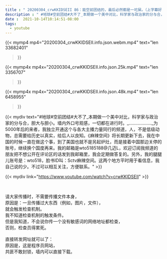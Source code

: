 ```yaml
---
title : " 20200304_crwKKIDSEII 86：能空前团结的，最后必然都是一坨屎。（上字幕好难呀，眼睛不好真不好玩字幕。） "
description : " #地球#空前团结#大不了_本期做一个美中对比，科学家与政治家的分与合，胆大与胆小。墙内外口号观感，一切都在进行时。_………………_为5000年后的来者，我独立开通这个与各大主播力量同行的频道，人，不是低级动物，总需要给历史以真实，给后人以良知。《麻辣空间》将长期更新下去，我在中国的时候一直在做这个事，到了美国也就不是另起炉灶，而是接着中国那边关停的账号，继续换个国度再来。我的邮箱是wto5185188@几迈L，欢迎订阅我频道的朋友把不想公开在评论区的话发到我邮箱里，我会定期做答复的。另外，我的腿腿儿账号是：wto518，脸书ID叫：Sctv麻辣空间。这两个地方平时用于看信息，我自己说的少。不过可以相互关注，方便联系。 "
date :  2021-10-14T10:14:51-08:00
tags:
  - youtube
---
```


{{< mymp4 mp4="20200304_crwKKIDSEII.info.json.webm.mp4" 
text="len 33682401"
>}}

{{< mymp4x  mp4x="20200304_crwKKIDSEII.info.json.25k.mp4"
text="len 3356707"
>}}

{{< mymp4x  mp4x="20200304_crwKKIDSEII.info.json.48k.mp4"
text="len 6458955"
>}}


{{< mydiv text="#地球#空前团结#大不了_本期做一个美中对比，科学家与政治家的分与合，胆大与胆小。墙内外口号观感，一切都在进行时。_………………_为5000年后的来者，我独立开通这个与各大主播力量同行的频道，人，不是低级动物，总需要给历史以真实，给后人以良知。《麻辣空间》将长期更新下去，我在中国的时候一直在做这个事，到了美国也就不是另起炉灶，而是接着中国那边关停的账号，继续换个国度再来。我的邮箱是wto5185188@几迈L，欢迎订阅我频道的朋友把不想公开在评论区的话发到我邮箱里，我会定期做答复的。另外，我的腿腿儿账号是：wto518，脸书ID叫：Sctv麻辣空间。这两个地方平时用于看信息，我自己说的少。不过可以相互关注，方便联系。" >}}
<br>

{{< mydiv link="https://www.youtube.com/watch?v=crwKKIDSEII" >}}


<br>

请大家传播时，不需要传播文件本身，<br>
原因是：一旦传播过大东西（例如，图片，文件），<br>
就会触发检查机制。<br>
我不知道检查机制的触发条件。<br>
但是我知道，不会说你传一个没有敏感词的网络地址都检查，<br>
否则，检查员得累死。<br><br>
直接转发网址就可以了：<br>
原因是，这是程序员网站，<br>
共匪不敢封锁，墙内可以直接下载。


